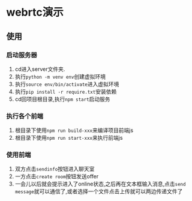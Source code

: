 # webrtc演示

## 使用

### 启动服务器

1. cd进入server文件夹.
2. 执行`python -m venv env`创建虚拟环境
3. 执行`source env/bin/activate`进入虚拟环境
4. 执行`pip install -r require.txt`安装依赖
5. cd回项目根目录,执行`npm start`启动服务

### 执行各个前端

1. 根目录下使用`npm run build-xxx`来编译项目前端js
2. 根目录下使用`npm run start-xxx`来执行前端js

### 使用前端

1. 双方点击`sendinfo`按钮进入聊天室
2. 一方点击`create room`按钮发送offer
3. 一会儿以后就会提示进入了online状态,之后再在文本框输入消息,点击`send message`就可以通信了,或者选择一个文件点击上传就可以两边传递文件了

